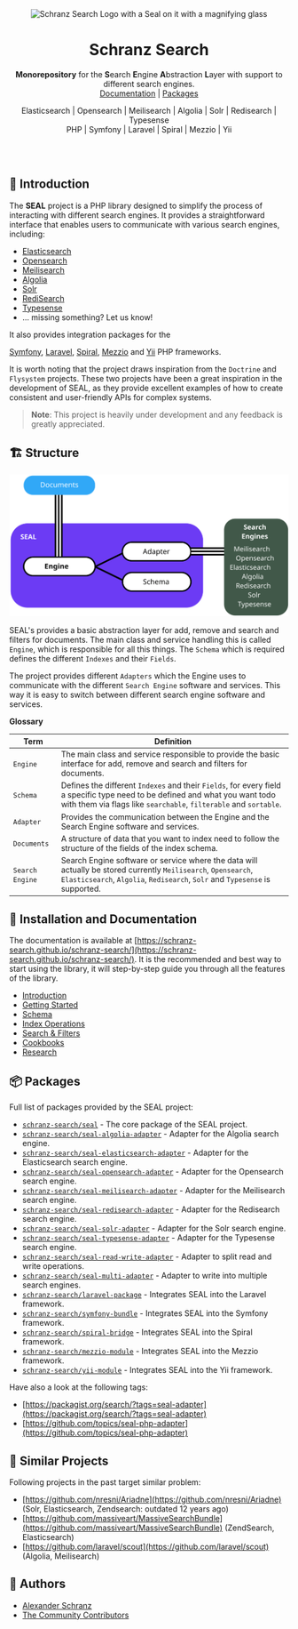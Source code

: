 <div align="center">
    <img alt="Schranz Search Logo with a Seal on it with a magnifying glass" src="https://avatars.githubusercontent.com/u/120221538?s=400&v=5" width="200" height="200">
</div>

<h1 align="center">Schranz Search</h1>

<div align="center">

<strong>Monorepository</strong> for the **S**earch **E**ngine **A**bstraction **L**ayer with support to different search engines. <br/>
<a href="https://schranz-search.github.io/schranz-search/">Documentation</a> | [Packages](#-packages)

Elasticsearch | Opensearch | Meilisearch | Algolia | Solr | Redisearch | Typesense <br/>
PHP | Symfony | Laravel | Spiral | Mezzio | Yii

</div>

<br />
<br />

## 👋 Introduction

The **SEAL** project is a PHP library designed to simplify the process of interacting
with different search engines. It provides a straightforward interface that enables users
to communicate with various search engines, including:

- [Elasticsearch](packages/seal-elasticsearch-adapter)
- [Opensearch](packages/seal-opensearch-adapter)
- [Meilisearch](packages/seal-meilisearch-adapter)
- [Algolia](packages/seal-algolia-adapter)
- [Solr](packages/seal-solr-adapter)
- [RediSearch](packages/seal-redisearch-adapter)
- [Typesense](packages/seal-typesense-adapter)
- ... missing something? Let us know!

It also provides integration packages for the

[Symfony](integrations/symfony),
[Laravel](integrations/laravel),
[Spiral](integrations/spiral),
[Mezzio](integrations/mezzio) 
and [Yii](integrations/yii) PHP frameworks.

It is worth noting that the project draws inspiration from the
``Doctrine`` and ``Flysystem`` projects. These two projects have been a great inspiration
in the development of SEAL, as they provide excellent examples of how to create consistent
and user-friendly APIs for complex systems.

> **Note**:
> This project is heavily under development and any feedback is greatly appreciated.

## 🏗️ Structure

![SEAL Structure overview](docs/_images/overview.svg)


SEAL's provides a basic abstraction layer for add, remove and search and filters for documents.
The main class and service handling this is called `Engine`, which is responsible for all this things.
The `Schema` which is required defines the different `Indexes` and their `Fields`.

The project provides different `Adapters` which the Engine uses to communicate with the different `Search Engine` software and services.
This way it is easy to switch between different search engine software and services.

**Glossary**

| Term            | Definition                                                                                                                                                                                        |
|-----------------|---------------------------------------------------------------------------------------------------------------------------------------------------------------------------------------------------|
| `Engine`        | The main class and service responsible to provide the basic interface for add, remove and search and filters for documents.                                                                       |
| `Schema`        | Defines the different `Indexes` and their `Fields`, for every field a specific type need to be defined and what you want todo with them via flags like `searchable`, `filterable` and `sortable`. |
| `Adapter`       | Provides the communication between the Engine and the Search Engine software and services.                                                                                                        |
| `Documents`     | A structure of data that you want to index need to follow the structure of the fields of the index schema.                                                                                        |
| `Search Engine` | Search Engine software or service where the data will actually be stored currently `Meilisearch`, `Opensearch`, `Elasticsearch`, `Algolia`, `Redisearch`, `Solr` and `Typesense` is supported.    |

## 📖 Installation and Documentation

The documentation is available at [https://schranz-search.github.io/schranz-search/](https://schranz-search.github.io/schranz-search/).
It is the recommended and best way to start using the library, it will step-by-step guide you through all the features
of the library.

- [Introduction](https://schranz-search.github.io/schranz-search/index.html)
- [Getting Started](https://schranz-search.github.io/schranz-search/getting-started/index.html)
- [Schema](https://schranz-search.github.io/schranz-search/schema/index.html)
- [Index Operations](https://schranz-search.github.io/schranz-search/indexing/index.html)
- [Search & Filters](https://schranz-search.github.io/schranz-search/search-and-filters/index.html)
- [Cookbooks](https://schranz-search.github.io/schranz-search/cookbooks/index.html)
- [Research](https://schranz-search.github.io/schranz-search/research/index.html)

## 📦 Packages

Full list of packages provided by the SEAL project:

- [`schranz-search/seal`](packages/seal/README.md) - The core package of the SEAL project.
- [`schranz-search/seal-algolia-adapter`](packages/seal-algolia-adapter/README.md) - Adapter for the Algolia search engine.
- [`schranz-search/seal-elasticsearch-adapter`](packages/seal-elasticsearch-adapter/README.md) - Adapter for the Elasticsearch search engine.
- [`schranz-search/seal-opensearch-adapter`](packages/seal-opensearch-adapter/README.md) - Adapter for the Opensearch search engine.
- [`schranz-search/seal-meilisearch-adapter`](packages/seal-meilisearch-adapter/README.md) - Adapter for the Meilisearch search engine.
- [`schranz-search/seal-redisearch-adapter`](packages/seal-redisearch-adapter/README.md) - Adapter for the Redisearch search engine.
- [`schranz-search/seal-solr-adapter`](packages/seal-solr-adapter/README.md) - Adapter for the Solr search engine.
- [`schranz-search/seal-typesense-adapter`](packages/seal-typesense-adapter/README.md) - Adapter for the Typesense search engine.
- [`schranz-search/seal-read-write-adapter`](packages/seal-read-write-adapter/README.md) - Adapter to split read and write operations.
- [`schranz-search/seal-multi-adapter`](packages/seal-multi-adapter/README.md) - Adapter to write into multiple search engines.
- [`schranz-search/laravel-package`](integrations/laravel/README.md) - Integrates SEAL into the Laravel framework.
- [`schranz-search/symfony-bundle`](integrations/symfony/README.md) - Integrates SEAL into the Symfony framework.
- [`schranz-search/spiral-bridge`](integrations/spiral/README.md) - Integrates SEAL into the Spiral framework.
- [`schranz-search/mezzio-module`](integrations/mezzio/README.md) - Integrates SEAL into the Mezzio framework.
- [`schranz-search/yii-module`](integrations/yii/README.md) - Integrates SEAL into the Yii framework.

Have also a look at the following tags:

- [https://packagist.org/search/?tags=seal-adapter](https://packagist.org/search/?tags=seal-adapter)
- [https://github.com/topics/seal-php-adapter](https://github.com/topics/seal-php-adapter)

## 🦑 Similar Projects

Following projects in the past target similar problem:

- [https://github.com/nresni/Ariadne](https://github.com/nresni/Ariadne) (Solr, Elasticsearch, Zendsearch: outdated 12 years ago)
- [https://github.com/massiveart/MassiveSearchBundle](https://github.com/massiveart/MassiveSearchBundle) (ZendSearch, Elasticsearch)
- [https://github.com/laravel/scout](https://github.com/laravel/scout) (Algolia, Meilisearch)

## 📩 Authors

- [Alexander Schranz](https://github.com/alexander-schranz/)
- [The Community Contributors](https://github.com/schranz-search/schranz-search/graphs/contributors)
